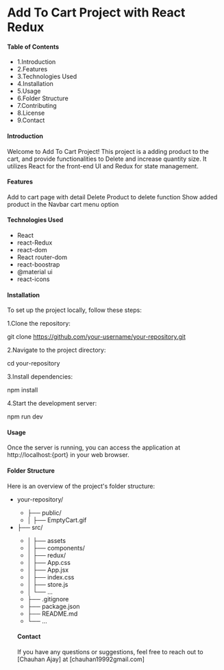 # Add To Cart Project with React Redux

<h4>Table of Contents</h4>
<ul>
<li>1.Introduction</li>
<li>2.Features</li>
<li>3.Technologies Used</li>
<li>4.Installation</li>
<li>5.Usage</li>
<li>6.Folder Structure</li>
<li>7.Contributing</li>
<li>8.License</li>
<li>9.Contact</li>
</ul>

<h4>Introduction</h4>

<p>Welcome to Add To Cart Project! This project is a adding product to the cart, and provide functionalities to Delete and increase quantity size. It utilizes React for the front-end UI and Redux for state management.</p>

<h4>Features</h4>

Add to cart page with detail
Delete Product to delete function
Show added product in the Navbar cart menu option

<h4>Technologies Used</h4>
<ul>
<li>React</li>
<li>react-Redux</li>
<li>react-dom</li>
<li>React router-dom</li>
<li>react-boostrap</li>
<li>@material ui</li>
<li>react-icons</li>
</ul>

<h4>Installation</h4>

To set up the project locally, follow these steps:

1.Clone the repository:

git clone https://github.com/your-username/your-repository.git

2.Navigate to the project directory:

cd your-repository

3.Install dependencies:

npm install

4.Start the development server:

npm run dev

<h4>Usage</h4
>

Once the server is running, you can access the application at http://localhost:{port} in your web browser.

<h4>Folder Structure</h4>

Here is an overview of the project's folder structure:
<ul>
<li>your-repository/</li>
<ul><li>├── public/</li>
<li>│   ├── EmptyCart.gif</li>
</ul>
<li>├── src/</li>
  <ul>
<li>│   ├── assets</li>
<li>│   ├── components/</li>
<li>│   ├── redux/</li>
<li>│   ├── App.css</li>
<li>│   ├── App.jsx</li>
<li>│   ├── index.css</li>
<li>│   ├── store.js</li>
<li>│   └── ...</li>
<li>├── .gitignore</li>
<li>├── package.json</li>
<li>├── README.md</li>
<li>└── ...</li>
</ul>



<h4>Contact</h4>
If you have any questions or suggestions, feel free to reach out to [Chauhan Ajay] at [chauhan19992gmail.com]



